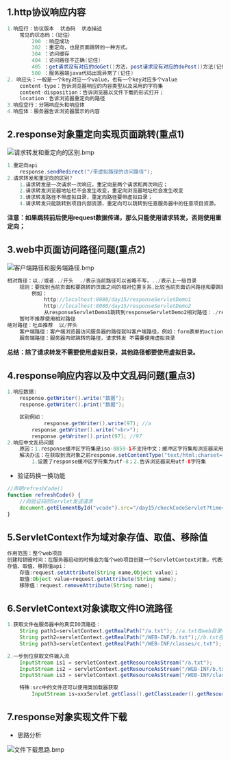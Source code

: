 ## 1.http协议响应内容

```java
1.响应行：协议版本	状态码	 状态描述
	常见的状态码：（记住）
		200	：响应成功
		302	：重定向，也是页面跳转的一种方式。
		304	：访问缓存
		404	：访问路径不正确(记住)
		405	：get请求没有对应的doGet()方法，post请求没有对应的doPost()方法(记住)
		500	：服务器端java代码出现异常了(记住)
2. 响应头：一般是一个key对应一个value，也有一个key对应多个value
	content-type：告诉浏览器响应的内容类型以及采用的字符集
	content-disposition：告诉浏览器以文件下载的形式打开；
	location：告诉浏览器重定向的路径
3.响应空行：分隔响应头和响应体
4.响应体：服务器告诉浏览器展示的内容
```

## 2.response对象重定向实现页面跳转(重点1)

![请求转发和重定向的区别.bmp](img\请求转发和重定向的区别.bmp)

```java
1.重定向api
	response.sendRedirect("/带虚拟路径的访问路径");
2.请求转发和重定向的区别?
    1.请求转发是一次请求一次响应，重定向是两个请求和两次响应；
    2.请求转发浏览器地址栏不会发生改变，重定向浏览器地址栏会发生改变
    3.请求转发路径不带虚拟目录，重定向路径要带虚拟目录；
    4.请求转发只能跳转到项目内部资源，重定向可以跳转到任意服务器中的任意项目资源。
```

**注意：如果跳转前后使用request数据传递，那么只能使用请求转发，否则使用重定向；**

## 3.web中页面访问路径问题(重点2)

![客户端路径和服务端路径.bmp](img\客户端路径和服务端路径.bmp)

```java
相对路径：以./或者../开头  ./表示当前路径可以省略不写，../表示上一级目录
	规则：要找到当前页面和要跳转的页面之间的相对位置关系,比较当前页面访问路径和要跳转的页面的访问路径
		例如：
			http://localhost:8080/day15/responseServletDemo1
			http://localhost:8080/day15/responseServletDemo2
			从responseServletDemo1跳转到responseServletDemo2相对路径：./responseServletDemo2;
	暂时不推荐使用相对路径
绝对路径：吐血推荐  以/开头
	客户端路径：客户端浏览器访问服务器的路径就叫客户端路径，例如：form表单的action、a标签、img的src、重定向，需要使用虚拟目录
	服务端路径：服务器内部跳转的路径，请求转发 不需要使用虚拟目录
```

**总结：除了请求转发不需要使用虚拟目录，其他路径都要使用虚拟目录。**

## 4.response响应内容以及中文乱码问题(重点3)

```java
1.响应数据:
	response.getWriter().write("数据");
	response.getWriter().print("数据");

	区别例如：
		    response.getWriter().write(97); //a
        response.getWriter().write("<br>");
        response.getWriter().print(97); //97
2.响应中文乱码问题
	原因：1.response缓冲区字符集是iso-8859-1不支持中文；缓冲区字符集和浏览器采用的字符集不一致；
	解决办法：在获取到流对象之前response.setContentType("text/html;charset=utf-8");
		1.设置了response缓冲区字符集为utf-8；2.告诉浏览器采用utf-8字符集
```

- 验证码换一换功能

```javascript
//声明refreshCode()
function refreshCode() {
    //向验证码的Servlet发送请求
    document.getElementById("vcode").src="/day15/checkCodeServlet?time="+new Date().getTime();
}
```

## 5.ServletContext作为域对象存值、取值、移除值

```java
作用范围：整个web项目
创建和销毁时间：在服务器启动的时候会为每个web项目创建一个ServletContext对象，代表这个web项目；服务器关闭了。
存值、取值、移除值api：
	存值:request.setAttribute(String name,Object value)；
	取值:Object value=request.getAttribute(String name);
	移除值：request.removeAttribute(String name);
```

## 6.ServletContext对象读取文件IO流路径

```java
1.获取文件在服务器中的真实IO流路径：
	String path1=servletContext.getRealPath("/a.txt"); //a.txt在web目录中
	String path2=servletContext.getRealPath("/WEB-INF/b.txt");//b.txt在web/WEB-INF目录里面
	String path3=servletContext.getRealPath("/WEB-INF/classes/c.txt");  //c.txt在src目录中

2.一步到位获取文件输入流
	InputStream is1 = servletContext.getResourceAsStream("/a.txt");
	InputStream is2 = servletContext.getResourceAsStream("/WEB-INF/b.txt");
	InputStream is3 = servletContext.getResourceAsStream("/WEB-INF/classes/c.txt");

	特殊:src中的文件还可以使用类加载器获取
		InputStream is=xxxServlet.getClass().getClassLoader().getResourceAsStream("文件名");
```

## 7.response对象实现文件下载

- 思路分析

![文件下载思路.bmp](img\文件下载思路.bmp)